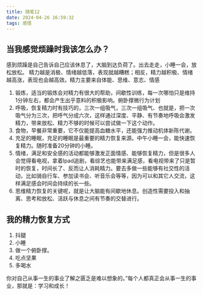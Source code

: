 ```yaml
---
title: 随笔12   
date: 2024-04-26 16:59:32
tags: 感悟
---
```


## 当我感觉烦躁时我该怎么办？
感到烦躁是自己告诉自己应该休息了，大脑到达负荷了。出去走走，小睡一会，放松放松。
精力越是消极、情绪越低落，表现就越糟糕；相反，精力越积极、情绪越高涨，表现也会越高效。精力主要来自体能、思维、意志、情感
1. 锻炼，适当的锻炼会对精力有很大的帮助，间歇性训练，每一次哪怕只是维持1分钟左右，都会产生出乎意料的积极影响。俯卧撑微行为计划
2. 呼吸，恢复精力时有技巧的，三次一组吸气，三次一组吸气、也就是，把一次吸气分为三次，把呼气分成六次，这样通过深度、平静、有节奏地呼吸会激发精力，带来放松、精力不够的时候可以尝试做一下这个动作。
3. 食物，早餐非常重要，它不仅能提高血糖水平，还能强力推动机体新陈代谢。
4. 充足的睡眠，充足的睡眠是最重要的精力恢复来源。中午小睡一会，能快速恢复精力。随时准备20分钟的小睡。
5. 情绪，满足和安全感的活动都能够激发正面情感、能够恢复精力，但是很多人会觉得看电视，拿着Ipad追剧，看综艺也能带来满足感，看电视带来了只是暂时的恢复，时间长了、反而让人消耗精力。要去多做一些能够有社交性的活动，比如骑自行车、参加读书会、听音乐会等等，因为可以和其它人交流，这样满足感会时间会持续的长一些。
6. 思维精力恢复的关键呢，就是让大脑能有间歇地休息。创造性需要投入和抽离、思考和放松、活跃与休息之间有节奏的交替进行。

## 我的精力恢复方式
1. 抖腿
2. 小睡
3. 做一个俯卧撑。
4. 吃点坚果
5. 多喝水



你对自己从事一生的事业了解之匮乏是难以想象的。”每个人都真正会从事一生的事业，那就是：学习和成长！


